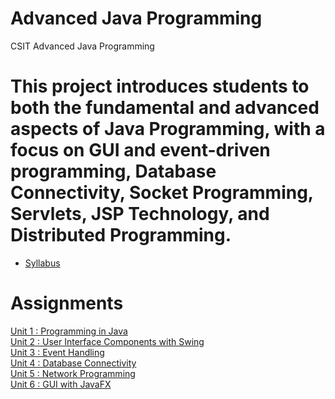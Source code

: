 # Advanced Java Programming
CSIT Advanced Java Programming

# This project introduces students to both the fundamental and advanced aspects of Java Programming, with a focus on GUI and event-driven programming, Database Connectivity, Socket Programming, Servlets, JSP Technology, and Distributed Programming.


* [Syllabus](https://github.com/pdsdahal/CSIT_Advanced_Java_Programming/blob/main/Advanced%20Java%20Material/Syllabus/AdvancedJavaProgrammingSyllabus.pdf)

# Assignments
[Unit 1 : Programming in Java](https://github.com/pdsdahal/CSIT_Advanced_Java_Programming/blob/main/Advanced%20Java%20Material/Assignments/Assignment-1.pdf)<br>
[Unit 2 : User Interface Components with Swing](https://github.com/pdsdahal/CSIT_Advanced_Java_Programming/blob/main/Advanced%20Java%20Material/Assignments/Assignment-2.pdf)<br>
[Unit 3 : Event Handling](https://github.com/pdsdahal/CSIT_Advanced_Java_Programming/blob/main/Advanced%20Java%20Material/Assignments/Assignment-3.pdf)<br>
[Unit 4 : Database Connectivity](https://github.com/pdsdahal/CSIT_Advanced_Java_Programming/blob/main/Advanced%20Java%20Material/Assignments/Assignment-4.pdf)<br>
[Unit 5 : Network Programming](https://github.com/pdsdahal/CSIT_Advanced_Java_Programming/blob/main/Advanced%20Java%20Material/Assignments/Assignment-5.pdf)<br>
[Unit 6 : GUI with JavaFX](https://github.com/pdsdahal/CSIT_Advanced_Java_Programming/blob/main/Advanced%20Java%20Material/Assignments/Assignment-6.pdf)<br>
